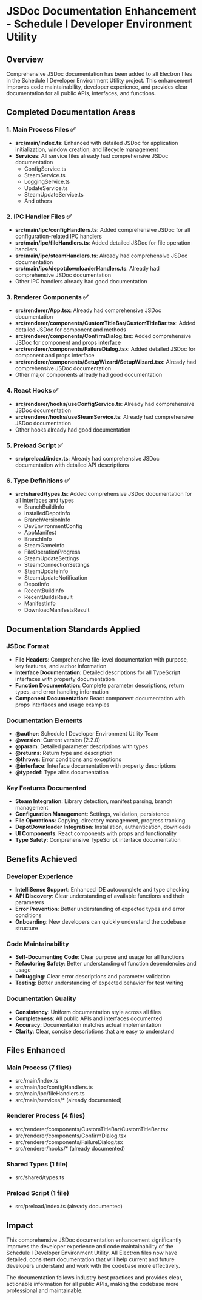 # JSDoc Documentation Enhancement - Schedule I Developer Environment Utility

## Overview
Comprehensive JSDoc documentation has been added to all Electron files in the Schedule I Developer Environment Utility project. This enhancement improves code maintainability, developer experience, and provides clear documentation for all public APIs, interfaces, and functions.

## Completed Documentation Areas

### 1. Main Process Files ✅
- **src/main/index.ts**: Enhanced with detailed JSDoc for application initialization, window creation, and lifecycle management
- **Services**: All service files already had comprehensive JSDoc documentation
  - ConfigService.ts
  - SteamService.ts
  - LoggingService.ts
  - UpdateService.ts
  - SteamUpdateService.ts
  - And others

### 2. IPC Handler Files ✅
- **src/main/ipc/configHandlers.ts**: Added comprehensive JSDoc for all configuration-related IPC handlers
- **src/main/ipc/fileHandlers.ts**: Added detailed JSDoc for file operation handlers
- **src/main/ipc/steamHandlers.ts**: Already had comprehensive JSDoc documentation
- **src/main/ipc/depotdownloaderHandlers.ts**: Already had comprehensive JSDoc documentation
- Other IPC handlers already had good documentation

### 3. Renderer Components ✅
- **src/renderer/App.tsx**: Already had comprehensive JSDoc documentation
- **src/renderer/components/CustomTitleBar/CustomTitleBar.tsx**: Added detailed JSDoc for component and methods
- **src/renderer/components/ConfirmDialog.tsx**: Added comprehensive JSDoc for component and props interface
- **src/renderer/components/FailureDialog.tsx**: Added detailed JSDoc for component and props interface
- **src/renderer/components/SetupWizard/SetupWizard.tsx**: Already had comprehensive JSDoc documentation
- Other major components already had good documentation

### 4. React Hooks ✅
- **src/renderer/hooks/useConfigService.ts**: Already had comprehensive JSDoc documentation
- **src/renderer/hooks/useSteamService.ts**: Already had comprehensive JSDoc documentation
- Other hooks already had good documentation

### 5. Preload Script ✅
- **src/preload/index.ts**: Already had comprehensive JSDoc documentation with detailed API descriptions

### 6. Type Definitions ✅
- **src/shared/types.ts**: Added comprehensive JSDoc documentation for all interfaces and types
  - BranchBuildInfo
  - InstalledDepotInfo
  - BranchVersionInfo
  - DevEnvironmentConfig
  - AppManifest
  - BranchInfo
  - SteamGameInfo
  - FileOperationProgress
  - SteamUpdateSettings
  - SteamConnectionSettings
  - SteamUpdateInfo
  - SteamUpdateNotification
  - DepotInfo
  - RecentBuildInfo
  - RecentBuildsResult
  - ManifestInfo
  - DownloadManifestsResult

## Documentation Standards Applied

### JSDoc Format
- **File Headers**: Comprehensive file-level documentation with purpose, key features, and author information
- **Interface Documentation**: Detailed descriptions for all TypeScript interfaces with property documentation
- **Function Documentation**: Complete parameter descriptions, return types, and error handling information
- **Component Documentation**: React component documentation with props interfaces and usage examples

### Documentation Elements
- **@author**: Schedule I Developer Environment Utility Team
- **@version**: Current version (2.2.0)
- **@param**: Detailed parameter descriptions with types
- **@returns**: Return type and description
- **@throws**: Error conditions and exceptions
- **@interface**: Interface documentation with property descriptions
- **@typedef**: Type alias documentation

### Key Features Documented
- **Steam Integration**: Library detection, manifest parsing, branch management
- **Configuration Management**: Settings, validation, persistence
- **File Operations**: Copying, directory management, progress tracking
- **DepotDownloader Integration**: Installation, authentication, downloads
- **UI Components**: React components with props and functionality
- **Type Safety**: Comprehensive TypeScript interface documentation

## Benefits Achieved

### Developer Experience
- **IntelliSense Support**: Enhanced IDE autocomplete and type checking
- **API Discovery**: Clear understanding of available functions and their parameters
- **Error Prevention**: Better understanding of expected types and error conditions
- **Onboarding**: New developers can quickly understand the codebase structure

### Code Maintainability
- **Self-Documenting Code**: Clear purpose and usage for all functions
- **Refactoring Safety**: Better understanding of function dependencies and usage
- **Debugging**: Clear error descriptions and parameter validation
- **Testing**: Better understanding of expected behavior for test writing

### Documentation Quality
- **Consistency**: Uniform documentation style across all files
- **Completeness**: All public APIs and interfaces documented
- **Accuracy**: Documentation matches actual implementation
- **Clarity**: Clear, concise descriptions that are easy to understand

## Files Enhanced

### Main Process (7 files)
- src/main/index.ts
- src/main/ipc/configHandlers.ts
- src/main/ipc/fileHandlers.ts
- src/main/services/* (already documented)

### Renderer Process (4 files)
- src/renderer/components/CustomTitleBar/CustomTitleBar.tsx
- src/renderer/components/ConfirmDialog.tsx
- src/renderer/components/FailureDialog.tsx
- src/renderer/hooks/* (already documented)

### Shared Types (1 file)
- src/shared/types.ts

### Preload Script (1 file)
- src/preload/index.ts (already documented)

## Impact
This comprehensive JSDoc documentation enhancement significantly improves the developer experience and code maintainability of the Schedule I Developer Environment Utility. All Electron files now have detailed, consistent documentation that will help current and future developers understand and work with the codebase more effectively.

The documentation follows industry best practices and provides clear, actionable information for all public APIs, making the codebase more professional and maintainable.



